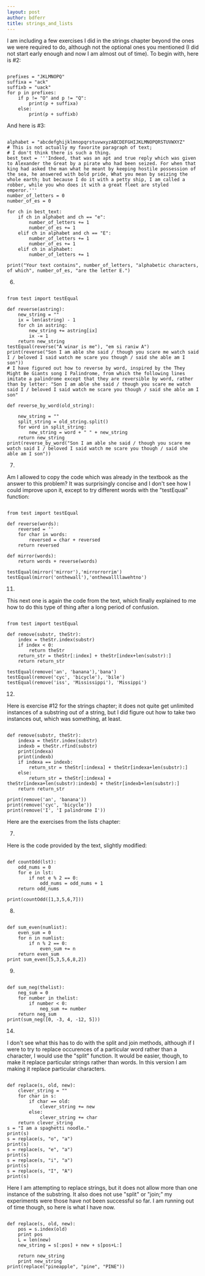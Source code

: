 ```yaml
---
layout: post
author: bdferr
title: strings_and_lists
---
```


I am including a few exercises I did in the strings chapter beyond the ones we were required to do,
although not the optional ones you mentioned (I did not start early enough and now I am almost out of time).
To begin with, here is #2:

```

prefixes = "JKLMNOPQ"
suffixa = "ack"
suffixb = "uack"
for p in prefixes:
    if p != "O" and p != "Q":
        print(p + suffixa)
    else:
        print(p + suffixb)

```

And here is #3:

```

alphabet = "abcdefghijklmnopqrstuvwxyzABCDEFGHIJKLMNOPQRSTUVWXYZ"
# This is not actually my favorite paragraph of text; 
# I don't think there is such a thing.
best_text = '''Indeed, that was an apt and true reply which was given to Alexander the Great by a pirate who had been seized. For when that king had asked the man what he meant by keeping hostile possession of the sea, he answered with bold pride, What you mean by seizing the whole earth; but because I do it with a petty ship, I am called a robber, while you who does it with a great fleet are styled emperor.'''
number_of_letters = 0
number_of_es = 0

for ch in best_text:
    if ch in alphabet and ch == "e":
        number_of_letters += 1
        number_of_es += 1
    elif ch in alphabet and ch == "E":
        number_of_letters += 1
        number_of_es += 1
    elif ch in alphabet:
        number_of_letters += 1
  
print("Your text contains", number_of_letters, "alphabetic characters, of which", number_of_es, "are the letter E.")

```

6. 

```

from test import testEqual

def reverse(astring):
    new_string = ""
    ix = len(astring) - 1
    for ch in astring:
        new_string += astring[ix] 
        ix -= 1
    return new_string
testEqual(reverse("A winar is me"), "em si raniw A")
print(reverse("Son I am able she said / though you scare me watch said I / beloved I said watch me scare you though / said she able am I son"))
# I have figured out how to reverse by word, inspired by the They Might Be Giants song I Palindrome, from which the following lines imitate a palindrome except that they are reversible by word, rather than by letter: "Son I am able she said / though you scare me watch said I / beloved I said watch me scare you though / said she able am I son"

def reverse_by_word(old_string):

    new_string = ""
    split_string = old_string.split()
    for word in split_string:
        new_string = word + " " + new_string
    return new_string
print(reverse_by_word("Son I am able she said / though you scare me watch said I / beloved I said watch me scare you though / said she able am I son"))

```

7.
Am I allowed to copy the code which was already in the textbook as the answer to this problem? 
It was surprisingly concise and I don't see how I could improve upon it, except to try different words
with the "testEqual" function: 

```

from test import testEqual

def reverse(words):
    reversed = ''
    for char in words:
        reversed = char + reversed
    return reversed

def mirror(words):
    return words + reverse(words)

testEqual(mirror('mirror'),'mirrorrorrim')
testEqual(mirror('onthewall'),'onthewallllawehtno')

````

11. 
This next one is again the code from the text, which finally explained to me
how to do this type of thing after a long period of confusion.

```

from test import testEqual

def remove(substr, theStr):
    index = theStr.index(substr)
    if index < 0:
        return theStr
    return_str = theStr[:index] + theStr[index+len(substr):]
    return return_str

testEqual(remove('an', 'banana'),'bana')
testEqual(remove('cyc', 'bicycle'), 'bile')
testEqual(remove('iss', 'Mississippi'), 'Missippi')

```

12. 
Here is exercise #12 for the strings chapter; it does not quite get unlimited instances
of a substring out of a string, but I did figure out how to take two instances out,
which was something, at least.

```

def remove(substr, theStr):
    indexa = theStr.index(substr)
    indexb = theStr.rfind(substr)
    print(indexa)
    print(indexb)
    if indexa == indexb:
        return_str = theStr[:indexa] + theStr[indexa+len(substr):]
    else:
        return_str = theStr[:indexa] + theStr[indexa+len(substr):indexb] + theStr[indexb+len(substr):]
    return return_str

print(remove('an', 'banana'))
print(remove('cyc', 'bicycle'))
print(remove('I', 'I palindrome I'))

```

Here are the exercises from the lists chapter:


7. 
Here is the code provided by the text, slightly modified:

```

def countOdd(lst):
    odd_nums = 0
    for e in lst:
        if not e % 2 == 0:
            odd_nums = odd_nums + 1
    return odd_nums

print(countOdd([1,3,5,6,7]))

```

8.

```

def sum_even(numlist):
    even_sum = 0
    for n in numlist:
        if n % 2 == 0:
            even_sum += n
    return even_sum
print sum_even([5,3,5,6,8,2])

```

9.

```

def sum_neg(thelist):
    neg_sum = 0
    for number in thelist:
        if number < 0:
            neg_sum += number
    return neg_sum
print(sum_neg([0, -3, 4, -12, 5]))

```

14.
I don't see what this has to do with the split and join methods,
although if I were to try to replace occurences of a particular word
rather than a character, I would use the "split" function.
It would be easier, though, to make it replace particular strings
rather than words.
In this version I am making it replace particular characters.

```

def replace(s, old, new):
    clever_string = ""
    for char in s:
        if char == old:
            clever_string += new
        else:
            clever_string += char
    return clever_string
s = "I am a spaghetti noodle."
print(s)
s = replace(s, "o", "a")
print(s)
s = replace(s, "e", "a")
print(s)
s = replace(s, "i", "a")
print(s)
s = replace(s, "I", "A")
print(s)

```

Here I am attempting to replace strings, but it does not allow more than one
instance of the substring. It also does not use "split" or "join;"
my experiments were those have not been successful so far.
I am running out of time though, so here is what I have now.

```

def replace(s, old, new):
    pos = s.index(old)
    print pos
    L = len(new)
    new_string = s[:pos] + new + s[pos+L:]

    return new_string
    print new_string
print(replace("pineapple", "pine", "PINE"))

```

